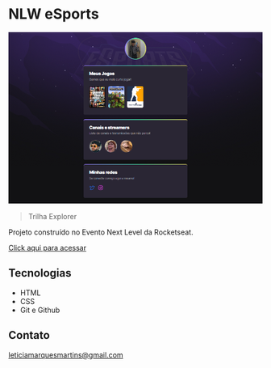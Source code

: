 # NLW eSports 

![preview](./.github/preview.png)

> Trilha Explorer

Projeto construído no Evento Next Level da Rocketseat.

[Click aqui para acessar](https://marquesticia.github.io/NLW/)

## Tecnologias
- HTML
- CSS
- Git e Github

##  Contato
leticiamarquesmartins@gmail.com